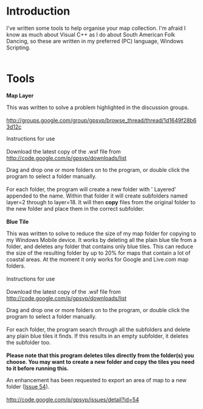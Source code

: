 <div>

<h1>Introduction</h1>

I've written some tools to help organise your map collection.  I'm afraid I know as much about Visual C++ as I do about South American Folk Dancing, so these are written in my preferred (PC) language, Windows Scripting.<br>
<br>
<h1>Tools</h1>

<b>Map Layer</b>

This was written to solve a problem highlighted in the discussion groups.<br>
<br>
<a href='http://groups.google.com/group/gpsvp/browse_thread/thread/1d1649f28b63d12c'>http://groups.google.com/group/gpsvp/browse_thread/thread/1d1649f28b63d12c</a>

Instructions for use<br>
<br>
Download the latest copy of the .wsf file from <a href='http://code.google.com/p/gpsvp/downloads/list'>http://code.google.com/p/gpsvp/downloads/list</a>

Drag and drop one or more folders on to the program, or double click the program to select a folder manually.<br>
<br>
For each folder, the program will create a new folder with ' Layered' appended to the name.  Within that folder it will create subfolders named layer=2 through to layer=18.  It will then <b>copy</b> files from the original folder to the new folder and place them in the correct subfolder.<br>
<br>
<b>Blue Tile</b>

This was written to solve to reduce the size of my map folder for copying to my Windows Mobile device.  It works by deleting all the plain blue tile from a folder, and deletes any folder that contains only blue tiles. This can reduce the size of the resulting folder by up to 20% for maps that contain a lot of coastal areas.   At the moment it only works for Google and Live.com map folders.<br>
<br>
Instructions for use<br>
<br>
Download the latest copy of the .wsf file from <a href='http://code.google.com/p/gpsvp/downloads/list'>http://code.google.com/p/gpsvp/downloads/list</a>

Drag and drop one or more folders on to the program, or double click the program to select a folder manually.<br>
<br>
For each folder, the program search through all the subfolders and delete any plain blue tiles it finds.  If this results in an empty subfolder, it deletes the subfolder too.<br>
<br>
<b>Please note that this program deletes tiles directly from the folder(s) you choose.  You may want to create a new folder and copy the tiles you need to it before running this.</b>

An enhancement has been requested to export an area of map to a new folder (<a href='https://code.google.com/p/gpsvp/issues/detail?id=54'>Issue 54</a>).<br>
<br>
<a href='http://code.google.com/p/gpsvp/issues/detail?id=54'>http://code.google.com/p/gpsvp/issues/detail?id=54</a>